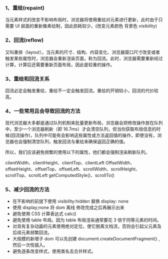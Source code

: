 ### 1、重绘(repaint)

当元素样式的改变不影响布局时，浏览器将使用重绘对元素进行更新，此时由于只需要 UI 层面的重新像素绘制，因此损耗较少。(改变元素颜色 背景色 visibility)

### 2、回流(reflow)

又叫重排（layout）。当元素的尺寸、结构、内容变化、浏览器窗口尺寸改变或者触发某些属性时，浏览器会重新渲染页面，称为回流。此时，浏览器需要重新经过计算，计算后还需要重新页面布局，因此是较重的操作。

### 3、重绘和回流关系

回流必定会触发重绘，重绘不一定会触发回流。重绘的开销较小，回流的代价较高。

### 4、一些常用且会导致回流的方法

现代浏览器大多都是通过队列机制来批量更新布局，浏览器会把修改操作放在队列中，至少一个浏览器刷新（即 16.7ms）才会清空队列，但当你获取布局信息的时候(回流操作)，队列中可能有会影响这些属性或方法返回值的操作，即使没有，浏览器也会强制清空队列，触发回流与重绘来确保返回正确的值。

所以，我们应该避免频繁的使用以下的属性，他们都会强制渲染刷新队列。

clientWidth、clientHeight、clientTop、clientLeft OffsetWidth、offsetHeight、offsetTop、offsetLeft、scrollWidth、scrollHeight、scrollTop、scrollLeft getComputedStyle()、scrollTo()

### 5、减少回流的方法

- 在不影响的前提下使用 visibility:hidden 替换 display: none
- 使用 display;none 将 dom 离线 修改完成之后再展示出来
- 避免使用 CSS 计算表达式 calc()
- 避免使用 table 布局。因为 table 布局渲染通常要花 3 倍于同等元素的时间。
- 对具有复杂动画的元素使用绝对定位，使它脱离文档流，否则会引起父元素及后续元素频繁回流。
- 大规模的新增子 dom 可以先创建 document.createDocumentFragment() ,然后一次性插入。
- 避免逐条改变样式，使用类名去合并样式。
